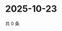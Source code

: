# 2025-10-23

共 0 条

<!-- BEGIN ZHIHUQUESTIONS -->
<!-- 最后更新时间 Thu Oct 23 2025 01:11:00 GMT+0800 (China Standard Time) -->

<!-- END ZHIHUQUESTIONS -->
